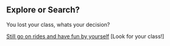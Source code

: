 Explore or Search?
--
You lost your class, whats your decision?

[Still go on rides and have fun by yourself](stuck.md)
[Look for your class!]